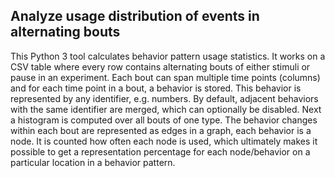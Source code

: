 ## Analyze usage distribution of events in alternating bouts

This Python 3 tool calculates behavior pattern usage statistics. It works on a
CSV table where every row contains alternating bouts of either stimuli or pause
in an experiment. Each bout can span multiple time points (columns) and for each
time point in a bout, a behavior is stored. This behavior is represented by any
identifier, e.g. numbers. By default, adjacent behaviors with the same
identifier are merged, which can optionally be disabled. Next a histogram is
computed over all bouts of one type. The behavior changes within each bout are
represented as edges in a graph, each behavior is a node. It is counted how
often each node is used, which ultimately makes it possible to get a
representation percentage for each node/behavior on a particular location in a
behavior pattern.
